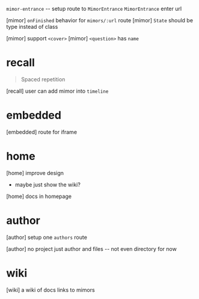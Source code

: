 `mimor-entrance` -- setup route to `MimorEntrance`
`MimorEntrance` enter url

[mimor] `onFinished` behavior for `mimors/:url` route
[mimor] `State` should be type instead of class

[mimor] support `<cover>`
[mimor] `<question>` has `name`

# recall

> Spaced repetition

[recall] user can add mimor into `timeline`

# embedded

[embedded] route for iframe

# home

[home] improve design

- maybe just show the wiki?

[home] docs in homepage

# author

[author] setup one `authors` route

[author] no project just author and files -- not even directory for now

# wiki

[wiki] a wiki of docs links to mimors
